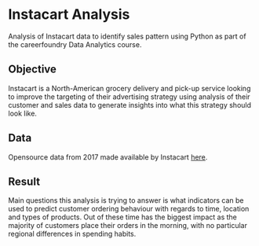 # Instacart Analysis

Analysis of Instacart data to identify sales pattern using Python as part of the careerfoundry Data Analytics course. 

## Objective
Instacart is a North-American grocery delivery and pick-up service looking to improve the targeting of their advertising strategy using analysis of their customer and sales data to generate insights into what this strategy should look like.

## Data
Opensource data from 2017 made available by Instacart [here](https://www.instacart.com/datasets/grocery-shopping-2017).

## Result
Main questions this analysis is trying to answer is what indicators can be used to predict customer ordering behaviour with regards to time, location and types of products. Out of these time has the biggest impact as the majority of customers place their orders in the morning, with no particular regional differences in spending habits. 
